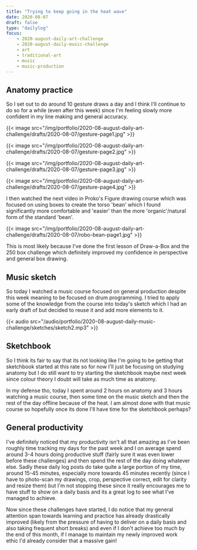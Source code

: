 ```yaml
---
title: "Trying to keep going in the heat wave"
date: 2020-08-07
draft: false
type: "dailylog"
focus:
    - 2020-august-daily-art-challenge
    - 2020-august-daily-music-challenge
    - art
    - traditional-art
    - music
    - music-production
---
```


## Anatomy practice

So I set out to do around 10 gesture draws a day and I think I'll continue to do so for a while (even after this week) since I'm feeling slowly more confident in my line making and general accuracy.

{{< image src="/img/portfolio/2020-08-august-daily-art-challenge/drafts/2020-08-07/gesture-page1.jpg" >}}

{{< image src="/img/portfolio/2020-08-august-daily-art-challenge/drafts/2020-08-07/gesture-page2.jpg" >}}

{{< image src="/img/portfolio/2020-08-august-daily-art-challenge/drafts/2020-08-07/gesture-page3.jpg" >}}

{{< image src="/img/portfolio/2020-08-august-daily-art-challenge/drafts/2020-08-07/gesture-page4.jpg" >}}

I then watched the next video in Proko's Figure drawing course which was focused on using boxes to create the torso 'bean' which I found significantly more comfortable and 'easier' than the more 'organic'/natural form of the standard 'bean'.

{{< image src="/img/portfolio/2020-08-august-daily-art-challenge/drafts/2020-08-07/robo-bean-page1.jpg" >}}

This is most likely because I've done the first lesson of Draw-a-Box and the 250 box challenge which definitely improved my confidence in perspective and general box drawing.

## Music sketch

So today I watched a music course focused on general production despite this week meaning to be focused on drum programming. I tried to apply some of the knowledge from the course into today's sketch which I had an early draft of but decided to reuse it and add more elements to it.

{{< audio src="/audio/portfolio/2020-08-august-daily-music-challenge/sketches/sketch2.mp3" >}}

## Sketchbook

So I think its fair to say that its not looking like I'm going to be getting that sketchbook started at this rate so for now I'll just be focusing on studying anatomy but I do still want to try starting the sketchbook maybe next week since colour theory I doubt will take as much time as anatomy.

In my defense tho, today I spent around 2 hours on anatomy and 3 hours watching a music course, then some time on the music sketch and then the rest of the day offline because of the heat. I am almost done with that music course so hopefully once its done I'll have time for the sketchbook perhaps?

## General productivity

I've definitely noticed that my productivity isn't all that amazing as I've been roughly time tracking my days for the past week and I on average spend around 3-4 hours doing productive stuff (fairly sure it was even lower before these challenges) and then spend the rest of the day doing whatever else. Sadly these daily log posts do take quite a large portion of my time, around 15-45 minutes, especially more towards 45 minutes recently (since I have to photo-scan my drawings, crop, perspective correct, edit for clarity and resize them) but I'm not stopping these since it really encourages me to have stuff to show on a daily basis and its a great log to see what I've managed to achieve.

Now since these challenges have started, I do notice that my general attention span towards learning and practice has already drastically improved (likely from the pressure of having to deliver on a daily basis and also taking frequent short breaks) and even if I don't achieve too much by the end of this month, if I manage to maintain my newly improved work ethic I'd already consider that a massive gain! 